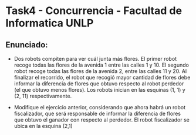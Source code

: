 # Task4 - Concurrencia - Facultad de Informatica UNLP

## Enunciado:
   - Dos robots compiten para ver cuál junta más flores. El primer robot recoge todas las flores de la avenida 1 entre las calles 1 y 10. El segundo robot recoge todas las flores de la avenida 2, entre las calles 11 y 20. Al finalizar el recorrido, el robot que recogió mayor cantidad de flores debe informar la diferencia de flores que obtuvo respecto al robot perdedor (el que obtuvo menos flores).
   Los robots inician en las esquinas (1, 1) y (2, 11) respectivamente.

   - Modifique el ejercicio anterior, considerando que ahora habrá un robot fiscalizador, que será responsable de informar la diferencia de flores que obtuvo el ganador con respecto al perdedor. El robot fiscalizador se ubica en la esquina (2,1)

